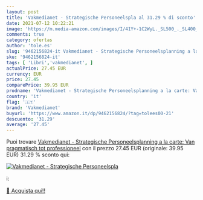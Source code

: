 ```yaml
---
layout: post
title: 'Vakmedianet - Strategische Personeelspla al 31.29 % di sconto'
date: 2021-07-12 10:22:21
image: 'https://m.media-amazon.com/images/I/41Y+-1C2WyL._SL500_._SL400_.jpg'
comments: true
category: ofertas
author: 'tole.es'
slug: '9462156824-it Vakmedianet - Strategische Personeelsplanning a la carte:...'
sku: '9462156824-it'
tags: [ 'Libri','vakmedianet', ]
actualPrice: 27.45 EUR
currency: EUR
price: 27.45
comparePrice: 39.95 EUR
prodname: 'Vakmedianet - Strategische Personeelsplanning a la carte: Van pragmatisch tot professioneel'
country: 'it'
flag: '🇮🇹'
brand: 'Vakmedianet'
buyurl: 'https://www.amazon.it/dp/9462156824/?tag=tolees00-21'
descuento: '31.29'
average: '27.45'
---
```


Puoi trovare [Vakmedianet - Strategische Personeelsplanning a la carte: Van pragmatisch tot professioneel](https://www.amazon.it/dp/9462156824/?tag=tolees00-21) con il prezzo 27.45 EUR (originale: 39.95 EUR) 31.29 % sconto qui:

[![Vakmedianet - Strategische Personeelspla](https://m.media-amazon.com/images/I/41Y+-1C2WyL._SL500_._SL400_.jpg)](https://www.amazon.it/dp/9462156824/?tag=tolees00-21)

ℹ️:


[🛒 Acquista qui!!](https://www.amazon.it/dp/9462156824/?tag=tolees00-21)
